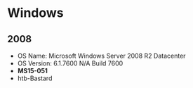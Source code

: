 # Windows 

## 2008 

- OS Name:                   Microsoft Windows Server 2008 R2 Datacenter 
- OS Version:                6.1.7600 N/A Build 7600
-  **MS15-051**
- htb-Bastard

